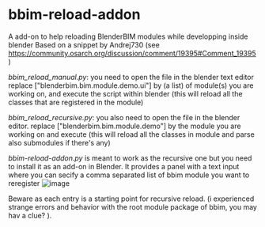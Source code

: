 # bbim-reload-addon
 A add-on to help reloading BlenderBIM modules while developping inside blender
 Based on a snippet by Andrej730 (see https://community.osarch.org/discussion/comment/19395#Comment_19395)

*bbim_reload_manual.py*: you need to open the file in the blender text editor 
replace ["blenderbim.bim.module.demo.ui"] by (a list) of module(s) you are working on, and execute the script within blender (this will reload all the classes that are registered in the module) 

*bbim_reload_recursive.py*: you also need to open the file in the blender editor. 
replace ["blenderbim.bim.module.demo"] by the module you are working on and execute (this will reload all the classes in module and parse also submodules if there's any) 

*bbim-reload-addon.py* is meant to work as the recursive one but you need to install it as an add-on in Blender.
It provides a panel with a text input where you can secify a comma separated list of bbim module you want to reregister 
![image](https://github.com/bdamay/bbim-reload-addon/assets/16347726/fc9b8979-3d27-4449-8057-198522007ebb)

Beware as each entry is a starting point for recursive reload. (i experienced strange errors and behavior with the root module package of bbim, you may hav a clue? ). 



